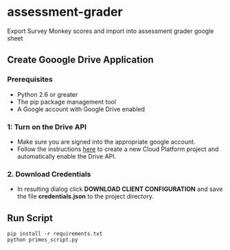 # assessment-grader
Export Survey Monkey scores and import into assessment grader google sheet

## Create Gooogle Drive Application ##
### Prerequisites ###
- Python 2.6 or greater
- The pip package management tool
- A Google account with Google Drive enabled


### 1: Turn on the Drive API ###
- Make sure you are signed into the appropriate google account.
- Follow the instructions [here](https://developers.google.com/drive/api/v3/quickstart/python) to create a new Cloud Platform project and automatically enable the Drive API.


### 2. Download Credentials ###
- In resulting dialog click **DOWNLOAD CLIENT CONFIGURATION** and save the file **credentials.json** to the project directory.



## Run Script ##
```
pip install -r requirements.txt
python primes_script.py
```
